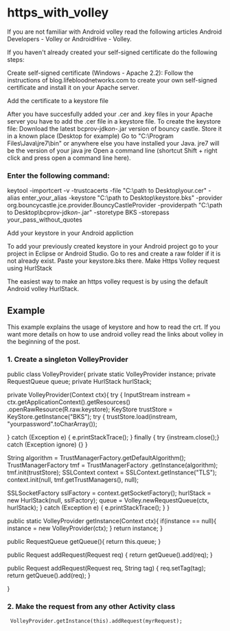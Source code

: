 # https_with_volley

If you are not familiar with Android volley read the following articles Android Developers - Volley or AndroidHive - Volley.

If you haven't already created your self-signed certificate do the following steps:

Create self-signed certificate (Windows - Apache 2.2):
Follow the instructions of blog.lifebloodnetworks.com to create your own self-signed certificate and install it on your Apache server. 

Add the certificate to a keystore file

After you have succesfully added your .cer and .key files in your Apache server you have to add the .cer file in a keystore file. To create the keystore file:
Download the latest bcprov-jdk*on-*.jar version of bouncy castle.
Store it in a known place (Desktop for example)
Go to "C:\Program Files\Java\jre7\bin" or anywhere else you have installed your Java. jre7 will be the version of your java jre
Open a command line (shortcut Shift + right click and press open a command line here).

### Enter the following command:
keytool -importcert -v -trustcacerts -file "C:\path to Desktop\your.cer" -alias enter_your_alias -keystore "C:\path to Desktop\keystore.bks" -provider org.bouncycastle.jce.provider.BouncyCastleProvider -providerpath "C:\path to Desktop\bcprov-jdk*on-*.jar" -storetype BKS -storepass your_pass_without_quotes

Add your keystore in your Android appliction

To add your previously created keystore in your Android project go to your project in Eclipse or Android Studio. Go to res and create a raw folder if it is not already exist. Paste your keystore.bks there.
Make Https Volley request using HurlStack

The easiest way to make an https volley request is by using the default Android volley HurlStack.


## Example

This example explains the usage of keystore and how to read the crt. If you want more details on how to use android volley read the links about volley in the beginning of the post.

### 1. Create a singleton VolleyProvider

public class VolleyProvider{
 private static VolleyProvider instance;
 private RequestQueue queue;
 private HurlStack hurlStack;
 
 private VolleyProvider(Context ctx){
  try {
   InputStream instream = ctx.getApplicationContext().getResources()
     .openRawResource(R.raw.keystore);
   KeyStore trustStore = KeyStore.getInstance("BKS");
   try {
    trustStore.load(instream, "yourpassword".toCharArray());
    
   } catch (Exception e) {
    e.printStackTrace();
   } finally {
    try {instream.close();} catch (Exception ignore) {}
   }
   
   String algorithm = TrustManagerFactory.getDefaultAlgorithm();
   TrustManagerFactory tmf = TrustManagerFactory
     .getInstance(algorithm);
   tmf.init(trustStore);
   SSLContext context = SSLContext.getInstance("TLS");
   context.init(null, tmf.getTrustManagers(), null);

   SSLSocketFactory sslFactory = context.getSocketFactory();
   hurlStack = new HurlStack(null, sslFactory);
   queue = Volley.newRequestQueue(ctx, hurlStack);
  } catch (Exception e) {
   e.printStackTrace();
  }
 }
 
 public static VolleyProvider getInstance(Context ctx){
  if(instance == null){
   instance = new VolleyProvider(ctx);
  }
  return instance;
 }
 
 public RequestQueue getQueue(){
  return this.queue;
 }
 
 public <T> Request<T> addRequest(Request<T> req) {
              return getQueue().add(req);
    }
 
 public <T> Request<T> addRequest(Request<T> req, String tag) {
             req.setTag(tag);
  return getQueue().add(req);
    }

}

### 2. Make the request from any other Activity class

     VolleyProvider.getInstance(this).addRequest(myrRequest);
